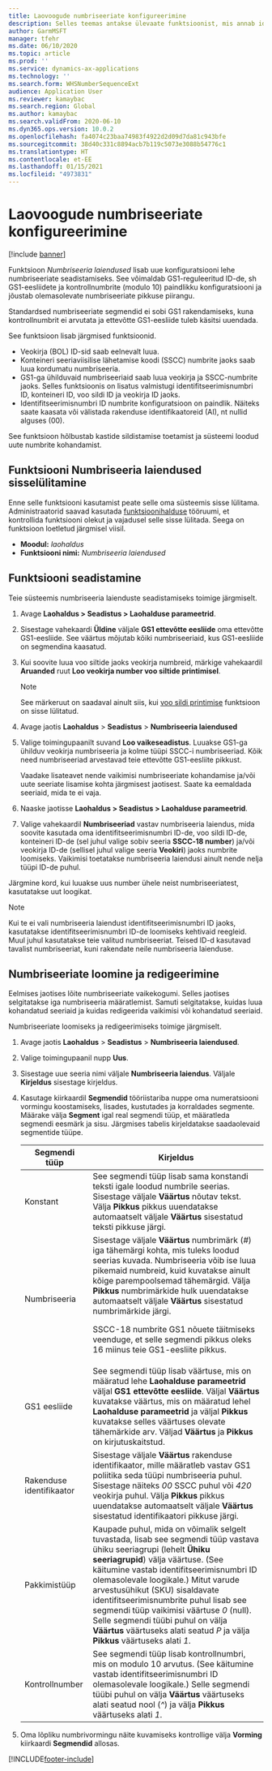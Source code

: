 ```yaml
---
title: Laovoogude numbriseeriate konfigureerimine
description: Selles teemas antakse ülevaate funktsioonist, mis annab identifitseerimisnumbri ID-de, voo siltide ID-de, konteineri ID-de ja veokirja ID-de numbriseeria laiendusi.
author: GarmMSFT
manager: tfehr
ms.date: 06/10/2020
ms.topic: article
ms.prod: ''
ms.service: dynamics-ax-applications
ms.technology: ''
ms.search.form: WHSNumberSequenceExt
audience: Application User
ms.reviewer: kamaybac
ms.search.region: Global
ms.author: kamaybac
ms.search.validFrom: 2020-06-10
ms.dyn365.ops.version: 10.0.2
ms.openlocfilehash: fa4074c23baa74983f4922d2d09d7da81c943bfe
ms.sourcegitcommit: 38d40c331c8894acb7b119c5073e3088b54776c1
ms.translationtype: HT
ms.contentlocale: et-EE
ms.lasthandoff: 01/15/2021
ms.locfileid: "4973831"
---
```

# <a name="configure-number-sequences-for-warehouse-flows"></a>Laovoogude numbriseeriate konfigureerimine

[!include [banner](../includes/banner.md)]

Funktsioon *Numbriseeria laiendused* lisab uue konfiguratsiooni lehe numbriseeriate seadistamiseks. See võimaldab GS1-reguleeritud ID-de, sh GS1-eesliidete ja kontrollnumbrite (modulo 10) paindlikku konfiguratsiooni ja jõustab olemasolevate numbriseeriate pikkuse piirangu.

Standardsed numbriseeriate segmendid ei sobi GS1 rakendamiseks, kuna kontrollnumbrit ei arvutata ja ettevõtte GS1-eesliide tuleb käsitsi uuendada.

See funktsioon lisab järgmised funktsioonid.

- Veokirja (BOL) ID-sid saab eelnevalt luua.
- Konteineri seeriaviisilise lähetamise koodi (SSCC) numbrite jaoks saab luua kordumatu numbriseeria.
- GS1-ga ühilduvaid numbriseeriaid saab luua veokirja ja SSCC-numbrite jaoks. Selles funktsioonis on lisatus valmistugi identifitseerimisnumbri ID, konteineri ID, voo sildi ID ja veokirja ID jaoks.
- Identifitseerimisnumbri ID numbrite konfiguratsioon on paindlik. Näiteks saate kaasata või välistada rakenduse identifikaatoreid (AI), nt nullid alguses (00).

See funktsioon hõlbustab kastide sildistamise toetamist ja süsteemi loodud uute numbrite kohandamist.

## <a name="turn-on-the-number-sequence-extensions-feature"></a>Funktsiooni Numbriseeria laiendused sisselülitamine

Enne selle funktsiooni kasutamist peate selle oma süsteemis sisse lülitama. Administraatorid saavad kasutada [funktsioonihalduse](../../fin-ops-core/fin-ops/get-started/feature-management/feature-management-overview.md) tööruumi, et kontrollida funktsiooni olekut ja vajadusel selle sisse lülitada. Seega on funktsioon loetletud järgmisel viisil.

- **Moodul:** *laohaldus*
- **Funktsiooni nimi:** *Numbriseeria laiendused*

## <a name="set-up-the-feature"></a>Funktsiooni seadistamine

Teie süsteemis numbriseeria laienduste seadistamiseks toimige järgmiselt.

1. Avage **Laohaldus \> Seadistus \> Laohalduse parameetrid**.
1. Sisestage vahekaardi **Üldine** väljale **GS1 ettevõtte eesliide** oma ettevõtte GS1-eesliide. See väärtus mõjutab kõiki numbriseeriaid, kus GS1-eesliide on segmendina kaasatud.
1. Kui soovite luua voo siltide jaoks veokirja numbreid, märkige vahekaardil **Aruanded** ruut **Loo veokirja number voo siltide printimisel**.

    > [!NOTE]
    > See märkeruut on saadaval ainult siis, kui [voo sildi printimise](configure-wave-label-printing.md) funktsioon on sisse lülitatud.

1. Avage jaotis **Laohaldus** \> **Seadistus** \> **Numbriseeria laiendused**
1. Valige toimingupaanilt suvand **Loo vaikeseadistus**. Luuakse GS1-ga ühilduv veokirja numbriseeria ja kolme tüüpi SSCC-i numbriseeriad. Kõik need numbriseeriad arvestavad teie ettevõtte GS1-eesliite pikkust.

    Vaadake lisateavet nende vaikimisi numbriseeriate kohandamise ja/või uute seeriate lisamise kohta järgmisest jaotisest. Saate ka eemaldada seeriaid, mida te ei vaja.

1. Naaske jaotisse **Laohaldus \> Seadistus \> Laohalduse parameetrid**.
1. Valige vahekaardil **Numbriseeriad** vastav numbriseeria laiendus, mida soovite kasutada oma identifitseerimisnumbri ID-de, voo sildi ID-de, konteineri ID-de (sel juhul valige sobiv seeria **SSCC‑18 number**) ja/või veokirja ID-de (sellisel juhul valige seeria **Veokiri**) jaoks numbrite loomiseks. Vaikimisi toetatakse numbriseeria laiendusi ainult nende nelja tüüpi ID-de puhul.

Järgmine kord, kui luuakse uus number ühele neist numbriseeriatest, kasutatakse uut loogikat.

> [!NOTE]
> Kui te ei vali numbriseeria laiendust identifitseerimisnumbri ID jaoks, kasutatakse identifitseerimisnumbri ID-de loomiseks kehtivaid reegleid. Muul juhul kasutatakse teie valitud numbriseeriat. Teised ID-d kasutavad tavalist numbriseeriat, kuni rakendate neile numbriseeria laienduse.

## <a name="create-and-edit-number-sequences"></a>Numbriseeriate loomine ja redigeerimine

Eelmises jaotises lõite numbriseeriate vaikekogumi. Selles jaotises selgitatakse iga numbriseeria määratlemist. Samuti selgitatakse, kuidas luua kohandatud seeriaid ja kuidas redigeerida vaikimisi või kohandatud seeriaid.

Numbriseeriate loomiseks ja redigeerimiseks toimige järgmiselt.

1. Avage jaotis **Laohaldus** \> **Seadistus** \> **Numbriseeria laiendused**.
1. Valige toimingupaanil nupp **Uus**.
1. Sisestage uue seeria nimi väljale **Numbriseeria laiendus**. Väljale **Kirjeldus** sisestage kirjeldus.
1. Kasutage kiirkaardil **Segmendid** tööriistariba nuppe oma numeratsiooni vormingu koostamiseks, lisades, kustutades ja korraldades segmente. Määrake välja **Segment** igal real segmendi tüüp, et määratleda segmendi eesmärk ja sisu. Järgmises tabelis kirjeldatakse saadaolevaid segmentide tüüpe.

    | Segmendi tüüp | Kirjeldus |
    |---|---|
    | Konstant | See segmendi tüüp lisab sama konstandi teksti igale loodud numbrile seerias. Sisestage väljale **Väärtus** nõutav tekst. Välja **Pikkus** pikkus uuendatakse automaatselt väljale **Väärtus** sisestatud teksti pikkuse järgi. |
    | Numbriseeria | Sisestage väljale **Väärtus** numbrimärk (*\#*) iga tähemärgi kohta, mis tuleks loodud seerias kuvada. Numbriseeria võib ise luua pikemaid numbreid, kuid kuvatakse ainult kõige parempoolsemad tähemärgid. Välja **Pikkus** numbrimärkide hulk uuendatakse automaatselt väljale **Väärtus** sisestatud numbrimärkide järgi.<p>SSCC-18 numbrite GS1 nõuete täitmiseks veenduge, et selle segmendi pikkus oleks 16 miinus teie GS1-eesliite pikkus.</p> |
    | GS1 eesliide | See segmendi tüüp lisab väärtuse, mis on määratud lehe **Laohalduse parameetrid** väljal **GS1 ettevõtte eesliide**. Väljal **Väärtus** kuvatakse väärtus, mis on määratud lehel **Laohalduse parameetrid** ja väljal **Pikkus** kuvatakse selles väärtuses olevate tähemärkide arv. Väljad **Väärtus** ja **Pikkus** on kirjutuskaitstud. |
    | Rakenduse identifikaator | Sisestage väljale **Väärtus** rakenduse identifikaator, mille määratleb vastav GS1 poliitika seda tüüpi numbriseeria puhul. Sisestage näiteks *00* SSCC puhul või *420* veokirja puhul. Välja **Pikkus** pikkus uuendatakse automaatselt väljale **Väärtus** sisestatud identifikaatori pikkuse järgi. |
    | Pakkimistüüp | Kaupade puhul, mida on võimalik selgelt tuvastada, lisab see segmendi tüüp vastava ühiku seeriagrupi (lehelt **Ühiku seeriagrupid**) välja väärtuse. (See käitumine vastab identifitseerimisnumbri ID olemasolevale loogikale.) Mitut varude arvestusühikut (SKU) sisaldavate identifitseerimisnumbrite puhul lisab see segmendi tüüp vaikimisi väärtuse *0* (null). Selle segmendi tüübi puhul on välja **Väärtus** väärtuseks alati seatud *P* ja välja **Pikkus** väärtuseks alati *1*.|
    | Kontrollnumber | See segmendi tüüp lisab kontrollnumbri, mis on modulo 10 arvutus. (See käitumine vastab identifitseerimisnumbri ID olemasolevale loogikale.) Selle segmendi tüübi puhul on välja **Väärtus** väärtuseks alati seatud nool (*^*) ja välja **Pikkus** väärtuseks alati *1*. |

1. Oma lõpliku numbrivormingu näite kuvamiseks kontrollige välja **Vorming** kiirkaardi **Segmendid** allosas.


[!INCLUDE[footer-include](../../includes/footer-banner.md)]